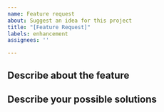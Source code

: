 ```yaml
---
name: Feature request
about: Suggest an idea for this project
title: "[Feature Request]"
labels: enhancement
assignees: ''

---
```


## Describe about the feature


## Describe your possible solutions
